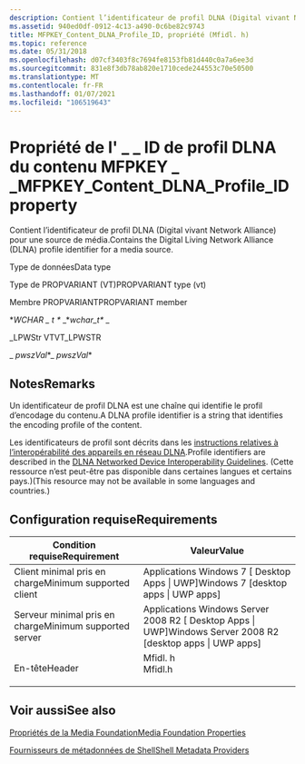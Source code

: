 ```yaml
---
description: Contient l’identificateur de profil DLNA (Digital vivant Network Alliance) pour une source de média.
ms.assetid: 940ed0df-0912-4c13-a490-0c6be82c9743
title: MFPKEY_Content_DLNA_Profile_ID, propriété (Mfidl. h)
ms.topic: reference
ms.date: 05/31/2018
ms.openlocfilehash: d07cf3403f8c7694fe8153fb81d440c0a7a6ee3d
ms.sourcegitcommit: 831e8f3db78ab820e1710cede244553c70e50500
ms.translationtype: MT
ms.contentlocale: fr-FR
ms.lasthandoff: 01/07/2021
ms.locfileid: "106519643"
---
```

# <a name="mfpkey_content_dlna_profile_id-property"></a><span data-ttu-id="2d28a-103">Propriété de l' \_ \_ ID de profil DLNA du contenu MFPKEY \_ \_</span><span class="sxs-lookup"><span data-stu-id="2d28a-103">MFPKEY\_Content\_DLNA\_Profile\_ID property</span></span>

<span data-ttu-id="2d28a-104">Contient l’identificateur de profil DLNA (Digital vivant Network Alliance) pour une source de média.</span><span class="sxs-lookup"><span data-stu-id="2d28a-104">Contains the Digital Living Network Alliance (DLNA) profile identifier for a media source.</span></span>



<span data-ttu-id="2d28a-105">Type de données</span><span class="sxs-lookup"><span data-stu-id="2d28a-105">Data type</span></span>

<span data-ttu-id="2d28a-106">Type de PROPVARIANT (VT)</span><span class="sxs-lookup"><span data-stu-id="2d28a-106">PROPVARIANT type (vt)</span></span>

<span data-ttu-id="2d28a-107">Membre PROPVARIANT</span><span class="sxs-lookup"><span data-stu-id="2d28a-107">PROPVARIANT member</span></span>

<span data-ttu-id="2d28a-108">\**WCHAR \_ t \** _</span><span class="sxs-lookup"><span data-stu-id="2d28a-108">\**wchar\_t\** _</span></span>

<span data-ttu-id="2d28a-109">\_LPWStr VT</span><span class="sxs-lookup"><span data-stu-id="2d28a-109">VT\_LPWSTR</span></span>

<span data-ttu-id="2d28a-110">_ *pwszVal*\*</span><span class="sxs-lookup"><span data-stu-id="2d28a-110">_ *pwszVal*\*</span></span>



## <a name="remarks"></a><span data-ttu-id="2d28a-111">Notes</span><span class="sxs-lookup"><span data-stu-id="2d28a-111">Remarks</span></span>

<span data-ttu-id="2d28a-112">Un identificateur de profil DLNA est une chaîne qui identifie le profil d’encodage du contenu.</span><span class="sxs-lookup"><span data-stu-id="2d28a-112">A DLNA profile identifier is a string that identifies the encoding profile of the content.</span></span>

<span data-ttu-id="2d28a-113">Les identificateurs de profil sont décrits dans les [instructions relatives à l’interopérabilité des appareils en réseau DLNA](https://www.dlna.org/about/organization).</span><span class="sxs-lookup"><span data-stu-id="2d28a-113">Profile identifiers are described in the [DLNA Networked Device Interoperability Guidelines](https://www.dlna.org/about/organization).</span></span> <span data-ttu-id="2d28a-114">(Cette ressource n’est peut-être pas disponible dans certaines langues et certains pays.)</span><span class="sxs-lookup"><span data-stu-id="2d28a-114">(This resource may not be available in some languages and countries.)</span></span>

## <a name="requirements"></a><span data-ttu-id="2d28a-115">Configuration requise</span><span class="sxs-lookup"><span data-stu-id="2d28a-115">Requirements</span></span>



| <span data-ttu-id="2d28a-116">Condition requise</span><span class="sxs-lookup"><span data-stu-id="2d28a-116">Requirement</span></span> | <span data-ttu-id="2d28a-117">Valeur</span><span class="sxs-lookup"><span data-stu-id="2d28a-117">Value</span></span> |
|-------------------------------------|------------------------------------------------------------------------------------|
| <span data-ttu-id="2d28a-118">Client minimal pris en charge</span><span class="sxs-lookup"><span data-stu-id="2d28a-118">Minimum supported client</span></span><br/> | <span data-ttu-id="2d28a-119">Applications Windows 7 \[ Desktop Apps \| UWP\]</span><span class="sxs-lookup"><span data-stu-id="2d28a-119">Windows 7 \[desktop apps \| UWP apps\]</span></span><br/>                                  |
| <span data-ttu-id="2d28a-120">Serveur minimal pris en charge</span><span class="sxs-lookup"><span data-stu-id="2d28a-120">Minimum supported server</span></span><br/> | <span data-ttu-id="2d28a-121">Applications Windows Server 2008 R2 \[ Desktop Apps \| UWP\]</span><span class="sxs-lookup"><span data-stu-id="2d28a-121">Windows Server 2008 R2 \[desktop apps \| UWP apps\]</span></span><br/>                     |
| <span data-ttu-id="2d28a-122">En-tête</span><span class="sxs-lookup"><span data-stu-id="2d28a-122">Header</span></span><br/>                   | <dl> <span data-ttu-id="2d28a-123"><dt>Mfidl. h</dt></span><span class="sxs-lookup"><span data-stu-id="2d28a-123"><dt>Mfidl.h</dt></span></span> </dl> |



## <a name="see-also"></a><span data-ttu-id="2d28a-124">Voir aussi</span><span class="sxs-lookup"><span data-stu-id="2d28a-124">See also</span></span>

<dl> <dt>

[<span data-ttu-id="2d28a-125">Propriétés de la Media Foundation</span><span class="sxs-lookup"><span data-stu-id="2d28a-125">Media Foundation Properties</span></span>](media-foundation-properties.md)
</dt> <dt>

[<span data-ttu-id="2d28a-126">Fournisseurs de métadonnées de Shell</span><span class="sxs-lookup"><span data-stu-id="2d28a-126">Shell Metadata Providers</span></span>](shell-metadata-providers.md)
</dt> </dl>

 

 




